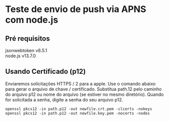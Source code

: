 # Teste de envio de push via APNS com node.js

## Pré requisitos

jsonwebtoken v8.5.1<br/>
node.js v13.7.0

## Usando Certificado (p12)

Enviaremos solicitações HTTPS / 2 para a apple. Use o comando abaixo para gerar o arquivo de chave / certificado. Substitua path.12 pelo caminho do arquivo p12 ou nome do arquivo (se estiver no mesmo diretório). Quando for solicitada a senha, digite a senha do seu arquivo p12.

`openssl pkcs12 -in path.p12 -out newfile.crt.pem -clcerts -nokeys`<br/>
`openssl pkcs12 -in path.p12 -out newfile.key.pem -nocerts -nodes`
